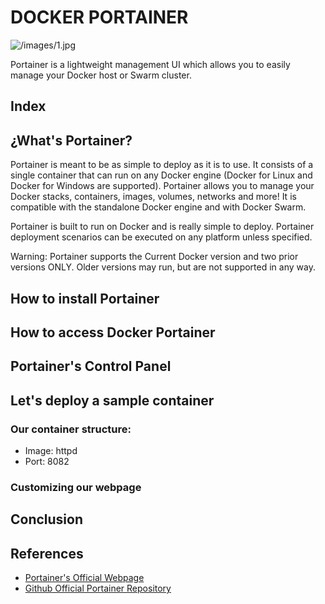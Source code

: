 # DOCKER PORTAINER

![/images/1.jpg](/images/1.jpg)

Portainer is a lightweight management UI which allows you to easily manage your Docker host or Swarm cluster.

## Index



## ¿What's Portainer?
Portainer is meant to be as simple to deploy as it is to use. It consists of a single container that can run on any Docker engine (Docker for Linux and Docker for Windows are supported). Portainer allows you to manage your Docker stacks, containers, images, volumes, networks and more! It is compatible with the standalone Docker engine and with Docker Swarm.

Portainer is built to run on Docker and is really simple to deploy. Portainer deployment scenarios can be executed on any platform unless specified.

Warning: Portainer supports the Current Docker version and two prior versions ONLY. Older versions may run, but are not supported in any way.

## How to install Portainer

## How to access Docker Portainer

## Portainer's Control Panel

## Let's deploy a sample container
### Our container structure:
- Image: httpd
- Port: 8082



### Customizing our webpage

## Conclusion



## References
- [Portainer's Official Webpage](https://www.portainer.io/)
- [Github Official Portainer Repository](https://github.com/portainer/portainer)
